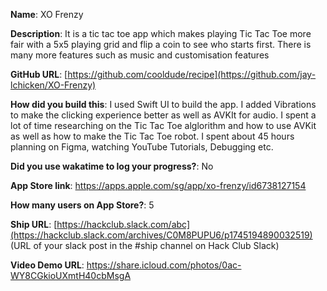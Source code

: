 **Name**: XO Frenzy

**Description**: It is a tic tac toe app which makes playing Tic Tac Toe more fair with a 5x5 playing grid and flip a coin to see who starts first. There is many more features such as music and customisation features

**GitHub URL**: [https://github.com/cooldude/recipe](https://github.com/jay-lchicken/XO-Frenzy)

**How did you build this**: I used Swift UI to build the app. I added Vibrations to make the clicking experience better as well as AVKIt for audio. I spent a lot of time researching on the Tic Tac Toe alglorithm and how to use AVKit as well as how to make the Tic Tac Toe robot. I spent about 45 hours planning on Figma, watching YouTube Tutorials, Debugging etc.

**Did you use wakatime to log your progress?**: No 

**App Store link**: https://apps.apple.com/sg/app/xo-frenzy/id6738127154 

**How many users on App Store?**: 5

**Ship URL**: [https://hackclub.slack.com/abc](https://hackclub.slack.com/archives/C0M8PUPU6/p1745194890032519) (URL of your slack post in the #ship channel on Hack Club Slack)

**Video Demo URL**: https://share.icloud.com/photos/0ac-WY8CGkioUXmtH40cbMsgA
